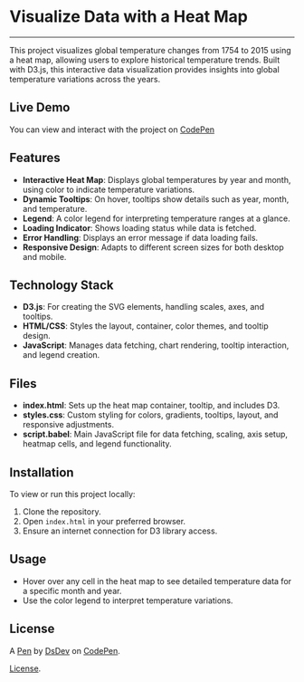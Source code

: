 # Visualize Data with a Heat Map
---

This project visualizes global temperature changes from 1754 to 2015 using a heat map, allowing users to explore historical temperature trends. Built with D3.js, this interactive data visualization provides insights into global temperature variations across the years.

## Live Demo

You can view and interact with the project on [CodePen](https://codepen.io/dsDeveloper/pen/xxvryGM)

## Features

- **Interactive Heat Map**: Displays global temperatures by year and month, using color to indicate temperature variations.
- **Dynamic Tooltips**: On hover, tooltips show details such as year, month, and temperature.
- **Legend**: A color legend for interpreting temperature ranges at a glance.
- **Loading Indicator**: Shows loading status while data is fetched.
- **Error Handling**: Displays an error message if data loading fails.
- **Responsive Design**: Adapts to different screen sizes for both desktop and mobile.

## Technology Stack

- **D3.js**: For creating the SVG elements, handling scales, axes, and tooltips.
- **HTML/CSS**: Styles the layout, container, color themes, and tooltip design.
- **JavaScript**: Manages data fetching, chart rendering, tooltip interaction, and legend creation.

## Files

- **index.html**: Sets up the heat map container, tooltip, and includes D3.
- **styles.css**: Custom styling for colors, gradients, tooltips, layout, and responsive adjustments.
- **script.babel**: Main JavaScript file for data fetching, scaling, axis setup, heatmap cells, and legend functionality.

## Installation

To view or run this project locally:

1. Clone the repository.
2. Open `index.html` in your preferred browser.
3. Ensure an internet connection for D3 library access.

## Usage

- Hover over any cell in the heat map to see detailed temperature data for a specific month and year.
- Use the color legend to interpret temperature variations.

## License

A [Pen](https://codepen.io/dsDeveloper/pen/xxvryGM) by [DsDev](https://codepen.io/dsDeveloper) on [CodePen](https://codepen.io).

[License](https://codepen.io/license/pen/xxvryGM).
